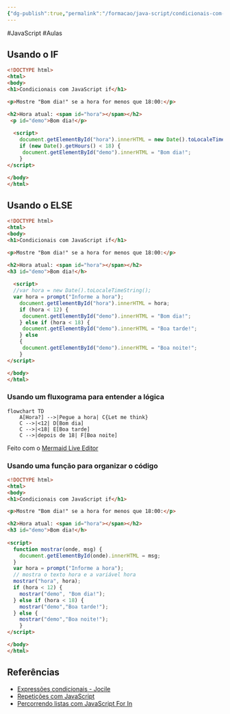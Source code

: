 ```yaml
---
{"dg-publish":true,"permalink":"/formacao/java-script/condicionais-com-java-script/","metatags":{"description":"Exemplos de scripts com tomada de decisão"},"noteIcon":2,"updated":"2025-08-14T10:01:21.317-03:00"}
---
```


#JavaScript #Aulas

## Usando o IF

```html
<!DOCTYPE html>
<html>
<body>
<h1>Condicionais com JavaScript if</h1>

<p>Mostre "Bom dia!" se a hora for menos que 18:00:</p>

<h2>Hora atual: <spam id="hora"></spam></h2>
 <p id="demo">Bom dia!</p>
  
  <script>
    document.getElementById("hora").innerHTML = new Date().toLocaleTimeString();
    if (new Date().getHours() < 18) {
     document.getElementById("demo").innerHTML = "Bom dia!";
    }
</script>

</body>
</html>
```

## Usando o ELSE

```html
<!DOCTYPE html>
<html>
<body>
<h1>Condicionais com JavaScript if</h1>

<p>Mostre "Bom dia!" se a hora for menos que 18:00:</p>

<h2>Hora atual: <span id="hora"></span></h2>
<h3 id="demo">Bom dia!</h>
  
  <script>
  //var hora = new Date().toLocaleTimeString();
  var hora = prompt("Informe a hora");
    document.getElementById("hora").innerHTML = hora;
    if (hora < 12) {
     document.getElementById("demo").innerHTML = "Bom dia!";
    } else if (hora < 18) {
     document.getElementById("demo").innerHTML = "Boa tarde!";
    } else
    {
     document.getElementById("demo").innerHTML = "Boa noite!";
    }
</script>

</body>
</html>
```

### Usando um fluxograma para entender a lógica

```mermaid
flowchart TD
    A[Hora?] -->|Pegue a hora| C{Let me think}
    C -->|<12| D[Bom dia]
    C -->|<18| E[Boa tarde]
    C -->|depois de 18| F[Boa noite]
```

Feito com o [Mermaid Live Editor](https://mermaid.live/edit#pako:eNpVjU1PwzAMhv-K5XM3NU2zthECwQbiwIEDJ9YdosX9EGsyZan4aPvfyTohNJ_8-nlsD7i3mlBidbCf-0Y5D2-b0kCo--2zdepuB4vF7fhKdU-goAmjEdbDC3noCHzTmo_p4q9n8YYlI2y2D7YD3ardNcpHeAxIgVdO0xXUdLTtCTTB2XqaLWNbf7Ewwtq1GqV3PUXYkevUOeJwpiX6hjoqUYZWU6X6gy-xNFNYOyrzbm33t-lsXzcoK3U4hdQftfK0aVXt1L9CRpNb2954lDxl8w2UA36FGPNlzkSa8yJLs4JnEX6jFGK5ShKWsUIwUcRZPkX4Mz-Ngx1zwVmecZ4LEa-mX2Urb10)

### Usando uma função para organizar o código

```html
<!DOCTYPE html>
<html>
<body>
<h1>Condicionais com JavaScript if</h1>

<p>Mostre "Bom dia!" se a hora for menos que 18:00:</p>

<h2>Hora atual: <span id="hora"></span></h2>
<h3 id="demo">Bom dia!</h>
  
<script>
  function mostrar(onde, msg) {
    document.getElementById(onde).innerHTML = msg;
  }  
  var hora = prompt("Informe a hora");
  // mostra o texto hora e a variável hora
  mostrar("hora", hora); 
  if (hora < 12) {
    mostrar("demo", "Bom dia!");
  } else if (hora < 18) {
    mostrar("demo","Boa tarde!");
  } else {
    mostrar("demo","Boa noite!");
    }
</script>

</body>
</html>
```



## Referências

- [Expressões condicionais - Jocile](https://jocile.github.io/aulas/posts/expressoes-condicionais/)
- [Repetições com JavaScript](https://www.w3schools.com/js/js_loop_for.asp)
- [Percorrendo listas com JavaScript For In](https://www.w3schools.com/js/js_loop_forin.asp)
